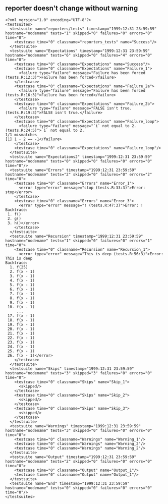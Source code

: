 ## reporter doesn't change without warning

    <?xml version="1.0" encoding="UTF-8"?>
    <testsuites>
      <testsuite name="reporters/tests" timestamp="1999:12:31 23:59:59" hostname="nodename" tests="1" skipped="0" failures="0" errors="0" time="0">
        <testcase time="0" classname="reporters_tests" name="Success"/>
      </testsuite>
      <testsuite name="Expectations" timestamp="1999:12:31 23:59:59" hostname="nodename" tests="6" skipped="0" failures="4" errors="0" time="0">
        <testcase time="0" classname="Expectations" name="Success"/>
        <testcase time="0" classname="Expectations" name="Failure_1">
          <failure type="failure" message="Failure has been forced (tests.R:12:3)">Failure has been forced</failure>
        </testcase>
        <testcase time="0" classname="Expectations" name="Failure_2a">
          <failure type="failure" message="Failure has been forced (tests.R:16:3)">Failure has been forced</failure>
        </testcase>
        <testcase time="0" classname="Expectations" name="Failure_2b">
          <failure type="failure" message="FALSE isn't true. (tests.R:19:3)">FALSE isn't true.</failure>
        </testcase>
        <testcase time="0" classname="Expectations" name="Failure_loop">
          <failure type="failure" message="`i` not equal to 2. (tests.R:24:5)">`i` not equal to 2.
    1/1 mismatches
    [1] 1 - 2 == -1</failure>
        </testcase>
        <testcase time="0" classname="Expectations" name="Failure_loop"/>
      </testsuite>
      <testsuite name="Expectations2" timestamp="1999:12:31 23:59:59" hostname="nodename" tests="0" skipped="0" failures="0" errors="0" time="0"/>
      <testsuite name="Errors" timestamp="1999:12:31 23:59:59" hostname="nodename" tests="2" skipped="0" failures="0" errors="2" time="0">
        <testcase time="0" classname="Errors" name="Error_1">
          <error type="error" message="stop (tests.R:33:3)">Error: stop</error>
        </testcase>
        <testcase time="0" classname="Errors" name="Error_3">
          <error type="error" message="! (tests.R:47:3)">Error: !
    Backtrace:
     1. f()
     2. g()
     3. h()</error>
        </testcase>
      </testsuite>
      <testsuite name="Recursion" timestamp="1999:12:31 23:59:59" hostname="nodename" tests="1" skipped="0" failures="0" errors="1" time="0">
        <testcase time="0" classname="Recursion" name="Recursion_1">
          <error type="error" message="This is deep (tests.R:56:3)">Error: This is deep
    Backtrace:
      1. f(25)
      2. f(x - 1)
      3. f(x - 1)
      4. f(x - 1)
      5. f(x - 1)
      6. f(x - 1)
      7. f(x - 1)
      8. f(x - 1)
      9. f(x - 1)
     10. f(x - 1)
         ...
     17. f(x - 1)
     18. f(x - 1)
     19. f(x - 1)
     20. f(x - 1)
     21. f(x - 1)
     22. f(x - 1)
     23. f(x - 1)
     24. f(x - 1)
     25. f(x - 1)
     26. f(x - 1)</error>
        </testcase>
      </testsuite>
      <testsuite name="Skips" timestamp="1999:12:31 23:59:59" hostname="nodename" tests="3" skipped="3" failures="0" errors="0" time="0">
        <testcase time="0" classname="Skips" name="Skip_1">
          <skipped/>
        </testcase>
        <testcase time="0" classname="Skips" name="Skip_2">
          <skipped/>
        </testcase>
        <testcase time="0" classname="Skips" name="Skip_3">
          <skipped/>
        </testcase>
      </testsuite>
      <testsuite name="Warnings" timestamp="1999:12:31 23:59:59" hostname="nodename" tests="3" skipped="0" failures="0" errors="0" time="0">
        <testcase time="0" classname="Warnings" name="Warning_1"/>
        <testcase time="0" classname="Warnings" name="Warning_2"/>
        <testcase time="0" classname="Warnings" name="Warning_2"/>
      </testsuite>
      <testsuite name="Output" timestamp="1999:12:31 23:59:59" hostname="nodename" tests="2" skipped="0" failures="0" errors="0" time="0">
        <testcase time="0" classname="Output" name="Output_1"/>
        <testcase time="0" classname="Output" name="Output_1"/>
      </testsuite>
      <testsuite name="End" timestamp="1999:12:31 23:59:59" hostname="nodename" tests="0" skipped="0" failures="0" errors="0" time="0"/>
    </testsuites>

